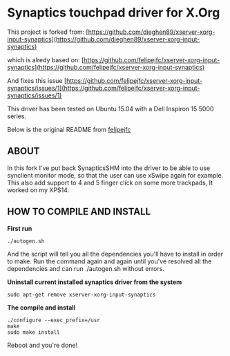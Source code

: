 Synaptics touchpad driver for X.Org
===================================

This project is forked from: [https://github.com/dieghen89/xserver-xorg-input-synaptics](https://github.com/dieghen89/xserver-xorg-input-synaptics)

which is alredy based on: [https://github.com/felipejfc/xserver-xorg-input-synaptics](https://github.com/felipejfc/xserver-xorg-input-synaptics)

And fixes this issue [https://github.com/felipejfc/xserver-xorg-input-synaptics/issues/1](https://github.com/felipejfc/xserver-xorg-input-synaptics/issues/1)

This driver has been tested on Ubuntu 15.04 with a Dell Inspiron 15 5000 series.

Below is the original README from [felipejfc](https://github.com/felipejfc)



ABOUT
-----

In this fork I've put back SynapticsSHM into the driver to be able to use synclient monitor mode, so that the user can use xSwipe again for example.
This also add support to 4 and 5 finger click on some more trackpads, It worked on my XPS14.

HOW TO COMPILE AND INSTALL
--------------------------

**First run**

```
./autogen.sh
```

And the script will tell you all the dependencies you'll have to install in order to make.
Run the command again and again until you've resolved all the dependencies and can run ./autogen.sh without errors.

**Uninstall current installed synaptics driver from the system**

```
sudo apt-get remove xserver-xorg-input-synaptics
```

**The compile and install**

```
./configure --exec_prefix=/usr 
make
sudo make install
```

Reboot and you're done!

